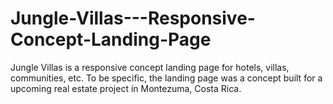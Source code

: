 # Jungle-Villas---Responsive-Concept-Landing-Page
Jungle Villas is a responsive concept landing page for hotels, villas, communities, etc. 
To be specific, the landing page was a concept built for a upcoming real estate project in Montezuma, Costa Rica. 
